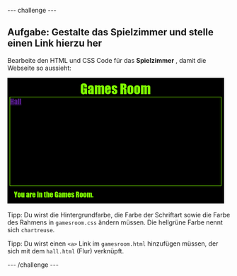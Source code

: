 --- challenge ---
## Aufgabe: Gestalte das Spielzimmer und stelle einen Link hierzu her

Bearbeite den HTML und CSS Code für das __Spielzimmer__ , damit die Webseite so aussieht: 

![screenshot](images/rooms-games-challenge.png)

Tipp: Du wirst die Hintergrundfarbe, die Farbe der Schriftart sowie die Farbe des Rahmens in `gamesroom.css` ändern müssen. Die hellgrüne Farbe nennt sich `chartreuse`.  

Tipp: Du wirst einen `<a>` Link im `gamesroom.html` hinzufügen müssen, der sich mit dem `hall.html` (Flur) verknüpft.




--- /challenge ---